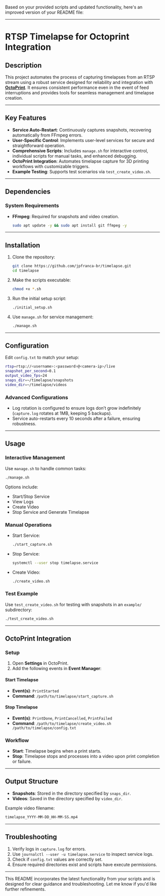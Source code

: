 Based on your provided scripts and updated functionality, here's an improved version of your README file:

---

# RTSP Timelapse for Octoprint Integration

## **Description**
This project automates the process of capturing timelapses from an RTSP stream using a robust service designed for reliability and integration with **[OctoPrint](https://octoprint.org/)**. It ensures consistent performance even in the event of feed interruptions and provides tools for seamless management and timelapse creation.

---

## **Key Features**
- **Service Auto-Restart**: Continuously captures snapshots, recovering automatically from FFmpeg errors.
- **User-Specific Control**: Implements user-level services for secure and straightforward operation.
- **Comprehensive Scripts**: Includes `manage.sh` for interactive control, individual scripts for manual tasks, and enhanced debugging.
- **OctoPrint Integration**: Automates timelapse capture for 3D printing workflows with customizable triggers.
- **Example Testing**: Supports test scenarios via `test_create_video.sh`.

---

## **Dependencies**

### **System Requirements**
- **FFmpeg**: Required for snapshots and video creation.
    ```bash
    sudo apt update -y && sudo apt install git ffmpeg -y
    ```  
---

## **Installation**

1. Clone the repository:
   ```bash
   git clone https://github.com/jpfranca-br/timelapse.git
   cd timelapse
   ```

2. Make the scripts executable:
   ```bash
   chmod +x *.sh
   ```

3. Run the initial setup script:
   ```bash
   ./initial_setup.sh
   ```

4. Use `manage.sh` for service management:
   ```bash
   ./manage.sh
   ```

---

## **Configuration**

Edit `config.txt` to match your setup:
```bash
rtsp=rtsp://<username>:<password>@<camera-ip>/live
snapshot_per_second=0.1
output_video_fps=24
snaps_dir=~/timelapse/snapshots
video_dir=~/timelapse/videos
```

### **Advanced Configurations**
- Log rotation is configured to ensure logs don’t grow indefinitely (`capture.log` rotates at 1MB, keeping 5 backups).
- Service auto-restarts every 10 seconds after a failure, ensuring robustness.

---

## **Usage**

### **Interactive Management**
Use `manage.sh` to handle common tasks:
```bash
./manage.sh
```
Options include:
- Start/Stop Service
- View Logs
- Create Video
- Stop Service and Generate Timelapse

### **Manual Operations**
- Start Service:
  ```bash
  ./start_capture.sh
  ```
- Stop Service:
  ```bash
  systemctl --user stop timelapse.service
  ```
- Create Video:
  ```bash
  ./create_video.sh
  ```

### **Test Example**
Use `test_create_video.sh` for testing with snapshots in an `example/` subdirectory:
```bash
./test_create_video.sh
```

---

## **OctoPrint Integration**

### **Setup**
1. Open **Settings** in OctoPrint.
2. Add the following events in **Event Manager**:

#### **Start Timelapse**
- **Event(s)**: `PrintStarted`
- **Command**: `/path/to/timelapse/start_capture.sh`

#### **Stop Timelapse**
- **Event(s)**: `PrintDone`, `PrintCancelled`, `PrintFailed`
- **Command**: `/path/to/timelapse/create_video.sh /path/to/timelapse/config.txt`

### **Workflow**
- **Start**: Timelapse begins when a print starts.
- **Stop**: Timelapse stops and processes into a video upon print completion or failure.

---

## **Output Structure**
- **Snapshots**: Stored in the directory specified by `snaps_dir`.
- **Videos**: Saved in the directory specified by `video_dir`.

Example video filename:
```bash
timelapse_YYYY-MM-DD_HH-MM-SS.mp4
```

---

## **Troubleshooting**
1. Verify logs in `capture.log` for errors.
2. Use `journalctl --user -u timelapse.service` to inspect service logs.
3. Check if `config.txt` values are correctly set.
4. Ensure required directories exist and scripts have execute permissions.

---

This README incorporates the latest functionality from your scripts and is designed for clear guidance and troubleshooting. Let me know if you'd like further refinements.

